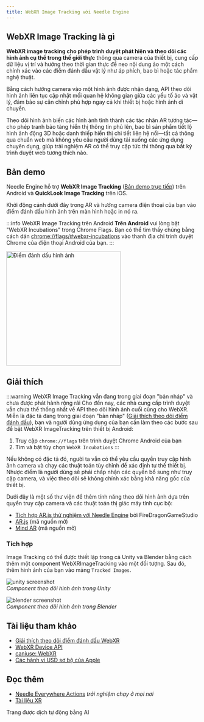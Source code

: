 ```yaml
---
title: WebXR Image Tracking với Needle Engine
---
```


## WebXR Image Tracking là gì
**WebXR image tracking cho phép trình duyệt phát hiện và theo dõi các hình ảnh cụ thể trong thế giới thực** thông qua camera của thiết bị, cung cấp dữ liệu vị trí và hướng theo thời gian thực để neo nội dung ảo một cách chính xác vào các điểm đánh dấu vật lý như áp phích, bao bì hoặc tác phẩm nghệ thuật.

Bằng cách hướng camera vào một hình ảnh được nhận dạng, API theo dõi hình ảnh liên tục cập nhật mối quan hệ không gian giữa các yếu tố ảo và vật lý, đảm bảo sự căn chỉnh phù hợp ngay cả khi thiết bị hoặc hình ảnh di chuyển.

Theo dõi hình ảnh biến các hình ảnh tĩnh thành các tác nhân AR tương tác—cho phép tranh bảo tàng hiển thị thông tin phủ lên, bao bì sản phẩm tiết lộ hình ảnh động 3D hoặc danh thiếp hiển thị chi tiết liên hệ nổi—tất cả thông qua chuẩn web mà không yêu cầu người dùng tải xuống các ứng dụng chuyên dụng, giúp trải nghiệm AR có thể truy cập tức thì thông qua bất kỳ trình duyệt web tương thích nào.

## Bản demo

Needle Engine hỗ trợ **WebXR Image Tracking** ([Bản demo trực tiếp](https://engine.needle.tools/samples/image-tracking?utm_source=docs&utm_content=xr)) trên Android và **QuickLook Image Tracking** trên iOS.

Khởi động cảnh dưới đây trong AR và hướng camera điện thoại của bạn vào điểm đánh dấu hình ảnh trên màn hình hoặc in nó ra.

:::info WebXR Image Tracking trên Android
**Trên Android** vui lòng bật "WebXR Incubations" trong Chrome Flags. Bạn có thể tìm thấy chúng bằng cách dán [chrome://flags/#webxr-incubations](chrome://flags/#webxr-incubations) vào thanh địa chỉ trình duyệt Chrome của điện thoại Android của bạn.
:::


<img src="https://engine.needle.tools/samples-uploads/image-tracking/assets/needle-marker.png" alt="Điểm đánh dấu hình ảnh" width=300 />    

<sample src="https://engine.needle.tools/samples-uploads/image-tracking" />


## Giải thích


:::warning WebXR Image Tracking vẫn đang trong giai đoạn "bản nháp" và chưa được phát hành rộng rãi
Cho đến nay, các nhà cung cấp trình duyệt vẫn chưa thể thống nhất về API theo dõi hình ảnh cuối cùng cho WebXR. Miễn là đặc tả đang trong giai đoạn "bản nháp" ([Giải thích theo dõi điểm đánh dấu](https://github.com/immersive-web/marker-tracking/blob/main/explainer.md)),
bạn và người dùng ứng dụng của bạn cần làm theo các bước sau để bật WebXR ImageTracking trên thiết bị Android:
1. Truy cập ``chrome://flags`` trên trình duyệt Chrome Android của bạn
2. Tìm và bật tùy chọn `WebXR Incubations`
:::

Nếu không có đặc tả đó, người ta vẫn có thể yêu cầu quyền truy cập hình ảnh camera và chạy các thuật toán tùy chỉnh để xác định tư thế thiết bị. Nhược điểm là người dùng sẽ phải chấp nhận các quyền bổ sung như truy cập camera, và việc theo dõi sẽ không chính xác bằng khả năng gốc của thiết bị.

Dưới đây là một số thư viện để thêm tính năng theo dõi hình ảnh dựa trên quyền truy cập camera và các thuật toán thị giác máy tính cục bộ:  
   - [Tích hợp AR.js thử nghiệm với Needle Engine](https://github.com/FireDragonGameStudio/NeedleAndARjs) bởi FireDragonGameStudio
   - [AR.js](https://github.com/AR-js-org/AR.js) (mã nguồn mở)
   - [Mind AR](https://github.com/hiukim/mind-ar-js) (mã nguồn mở)


### Tích hợp
Image Tracking có thể được thiết lập trong cả Unity và Blender bằng cách thêm một component WebXRImageTracking vào một đối tượng. Sau đó, thêm hình ảnh của bạn vào mảng `Tracked Images`.

![unity screenshot](/imgs/webxr-image-tracking-unity-component.jpg)  
*Component theo dõi hình ảnh trong Unity*

![blender screenshot](/imgs/webxr-image-tracking-blender-component.jpg)  
*Component theo dõi hình ảnh trong Blender*

## Tài liệu tham khảo

- [Giải thích theo dõi điểm đánh dấu WebXR](https://github.com/immersive-web/marker-tracking/blob/main/explainer.md)
- [WebXR Device API](https://www.w3.org/TR/webxr/)  
- [caniuse: WebXR](https://caniuse.com/webxr)  
- [Các hành vi USD sơ bộ của Apple](https://developer.apple.com/augmented-reality/quick-look/)


## Đọc thêm
- [Needle Everywhere Actions](./everywhere-actions.md) *trải nghiệm chạy ở mọi nơi*
- [Tài liệu XR](./xr.md)

Trang được dịch tự động bằng AI